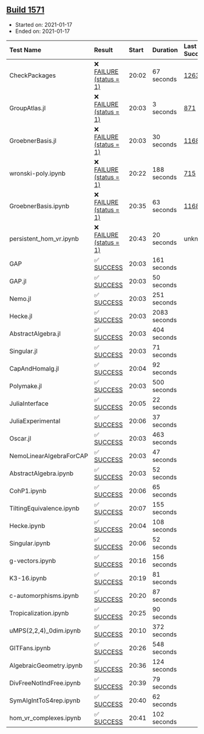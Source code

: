 ## [Build 1571](https://oscarci.mathematik.uni-kl.de/job/oscar-stable/1571/)

* Started on: 2021-01-17
* Ended on: 2021-01-17

| Test Name    | Result | Start | Duration | Last Success | First Failure |
|:-------------|:-------|:------|:---------|:-------------|:--------------|
| CheckPackages | ❌ [FAILURE (status = 1)](https://oscarci.mathematik.uni-kl.de/job/oscar-stable/1571/artifact/logs/build-1571/CheckPackages.log) | 20:02 | 67 seconds | [1263](https://oscarci.mathematik.uni-kl.de/job/oscar-stable/1263/) | [1264](https://oscarci.mathematik.uni-kl.de/job/oscar-stable/1264/) |
| GroupAtlas.jl | ❌ [FAILURE (status = 1)](https://oscarci.mathematik.uni-kl.de/job/oscar-stable/1571/artifact/logs/build-1571/GroupAtlas.jl.log) | 20:03 | 3 seconds | [871](https://oscarci.mathematik.uni-kl.de/job/oscar-stable/871/) | [872](https://oscarci.mathematik.uni-kl.de/job/oscar-stable/872/) |
| GroebnerBasis.jl | ❌ [FAILURE (status = 1)](https://oscarci.mathematik.uni-kl.de/job/oscar-stable/1571/artifact/logs/build-1571/GroebnerBasis.jl.log) | 20:03 | 30 seconds | [1168](https://oscarci.mathematik.uni-kl.de/job/oscar-stable/1168/) | [1169](https://oscarci.mathematik.uni-kl.de/job/oscar-stable/1169/) |
| wronski-poly.ipynb | ❌ [FAILURE (status = 1)](https://oscarci.mathematik.uni-kl.de/job/oscar-stable/1571/artifact/logs/build-1571/wronski-poly.ipynb.log) | 20:22 | 188 seconds | [715](https://oscarci.mathematik.uni-kl.de/job/oscar-stable/715/) | [716](https://oscarci.mathematik.uni-kl.de/job/oscar-stable/716/) |
| GroebnerBasis.ipynb | ❌ [FAILURE (status = 1)](https://oscarci.mathematik.uni-kl.de/job/oscar-stable/1571/artifact/logs/build-1571/GroebnerBasis.ipynb.log) | 20:35 | 63 seconds | [1168](https://oscarci.mathematik.uni-kl.de/job/oscar-stable/1168/) | [1169](https://oscarci.mathematik.uni-kl.de/job/oscar-stable/1169/) |
| persistent_hom_vr.ipynb | ❌ [FAILURE (status = 1)](https://oscarci.mathematik.uni-kl.de/job/oscar-stable/1571/artifact/logs/build-1571/persistent_hom_vr.ipynb.log) | 20:43 | 20 seconds | unknown | unknown |
| GAP | ✅ [SUCCESS](https://oscarci.mathematik.uni-kl.de/job/oscar-stable/1571/artifact/logs/build-1571/GAP.log) | 20:03 | 161 seconds |  |  |
| GAP.jl | ✅ [SUCCESS](https://oscarci.mathematik.uni-kl.de/job/oscar-stable/1571/artifact/logs/build-1571/GAP.jl.log) | 20:03 | 50 seconds |  |  |
| Nemo.jl | ✅ [SUCCESS](https://oscarci.mathematik.uni-kl.de/job/oscar-stable/1571/artifact/logs/build-1571/Nemo.jl.log) | 20:03 | 251 seconds |  |  |
| Hecke.jl | ✅ [SUCCESS](https://oscarci.mathematik.uni-kl.de/job/oscar-stable/1571/artifact/logs/build-1571/Hecke.jl.log) | 20:03 | 2083 seconds |  |  |
| AbstractAlgebra.jl | ✅ [SUCCESS](https://oscarci.mathematik.uni-kl.de/job/oscar-stable/1571/artifact/logs/build-1571/AbstractAlgebra.jl.log) | 20:03 | 404 seconds |  |  |
| Singular.jl | ✅ [SUCCESS](https://oscarci.mathematik.uni-kl.de/job/oscar-stable/1571/artifact/logs/build-1571/Singular.jl.log) | 20:03 | 71 seconds |  |  |
| CapAndHomalg.jl | ✅ [SUCCESS](https://oscarci.mathematik.uni-kl.de/job/oscar-stable/1571/artifact/logs/build-1571/CapAndHomalg.jl.log) | 20:04 | 92 seconds |  |  |
| Polymake.jl | ✅ [SUCCESS](https://oscarci.mathematik.uni-kl.de/job/oscar-stable/1571/artifact/logs/build-1571/Polymake.jl.log) | 20:03 | 500 seconds |  |  |
| JuliaInterface | ✅ [SUCCESS](https://oscarci.mathematik.uni-kl.de/job/oscar-stable/1571/artifact/logs/build-1571/JuliaInterface.log) | 20:05 | 22 seconds |  |  |
| JuliaExperimental | ✅ [SUCCESS](https://oscarci.mathematik.uni-kl.de/job/oscar-stable/1571/artifact/logs/build-1571/JuliaExperimental.log) | 20:06 | 37 seconds |  |  |
| Oscar.jl | ✅ [SUCCESS](https://oscarci.mathematik.uni-kl.de/job/oscar-stable/1571/artifact/logs/build-1571/Oscar.jl.log) | 20:03 | 463 seconds |  |  |
| NemoLinearAlgebraForCAP | ✅ [SUCCESS](https://oscarci.mathematik.uni-kl.de/job/oscar-stable/1571/artifact/logs/build-1571/NemoLinearAlgebraForCAP.log) | 20:03 | 47 seconds |  |  |
| AbstractAlgebra.ipynb | ✅ [SUCCESS](https://oscarci.mathematik.uni-kl.de/job/oscar-stable/1571/artifact/logs/build-1571/AbstractAlgebra.ipynb.log) | 20:03 | 52 seconds |  |  |
| CohP1.ipynb | ✅ [SUCCESS](https://oscarci.mathematik.uni-kl.de/job/oscar-stable/1571/artifact/logs/build-1571/CohP1.ipynb.log) | 20:06 | 65 seconds |  |  |
| TiltingEquivalence.ipynb | ✅ [SUCCESS](https://oscarci.mathematik.uni-kl.de/job/oscar-stable/1571/artifact/logs/build-1571/TiltingEquivalence.ipynb.log) | 20:07 | 155 seconds |  |  |
| Hecke.ipynb | ✅ [SUCCESS](https://oscarci.mathematik.uni-kl.de/job/oscar-stable/1571/artifact/logs/build-1571/Hecke.ipynb.log) | 20:04 | 108 seconds |  |  |
| Singular.ipynb | ✅ [SUCCESS](https://oscarci.mathematik.uni-kl.de/job/oscar-stable/1571/artifact/logs/build-1571/Singular.ipynb.log) | 20:06 | 52 seconds |  |  |
| g-vectors.ipynb | ✅ [SUCCESS](https://oscarci.mathematik.uni-kl.de/job/oscar-stable/1571/artifact/logs/build-1571/g-vectors.ipynb.log) | 20:16 | 156 seconds |  |  |
| K3-16.ipynb | ✅ [SUCCESS](https://oscarci.mathematik.uni-kl.de/job/oscar-stable/1571/artifact/logs/build-1571/K3-16.ipynb.log) | 20:19 | 81 seconds |  |  |
| c-automorphisms.ipynb | ✅ [SUCCESS](https://oscarci.mathematik.uni-kl.de/job/oscar-stable/1571/artifact/logs/build-1571/c-automorphisms.ipynb.log) | 20:20 | 87 seconds |  |  |
| Tropicalization.ipynb | ✅ [SUCCESS](https://oscarci.mathematik.uni-kl.de/job/oscar-stable/1571/artifact/logs/build-1571/Tropicalization.ipynb.log) | 20:25 | 90 seconds |  |  |
| uMPS(2,2,4)_0dim.ipynb | ✅ [SUCCESS](https://oscarci.mathematik.uni-kl.de/job/oscar-stable/1571/artifact/logs/build-1571/uMPS-2-2-4-_0dim.ipynb.log) | 20:10 | 372 seconds |  |  |
| GITFans.ipynb | ✅ [SUCCESS](https://oscarci.mathematik.uni-kl.de/job/oscar-stable/1571/artifact/logs/build-1571/GITFans.ipynb.log) | 20:26 | 548 seconds |  |  |
| AlgebraicGeometry.ipynb | ✅ [SUCCESS](https://oscarci.mathematik.uni-kl.de/job/oscar-stable/1571/artifact/logs/build-1571/AlgebraicGeometry.ipynb.log) | 20:36 | 124 seconds |  |  |
| DivFreeNotIndFree.ipynb | ✅ [SUCCESS](https://oscarci.mathematik.uni-kl.de/job/oscar-stable/1571/artifact/logs/build-1571/DivFreeNotIndFree.ipynb.log) | 20:39 | 79 seconds |  |  |
| SymAlgIntToS4rep.ipynb | ✅ [SUCCESS](https://oscarci.mathematik.uni-kl.de/job/oscar-stable/1571/artifact/logs/build-1571/SymAlgIntToS4rep.ipynb.log) | 20:40 | 62 seconds |  |  |
| hom_vr_complexes.ipynb | ✅ [SUCCESS](https://oscarci.mathematik.uni-kl.de/job/oscar-stable/1571/artifact/logs/build-1571/hom_vr_complexes.ipynb.log) | 20:41 | 102 seconds |  |  |
